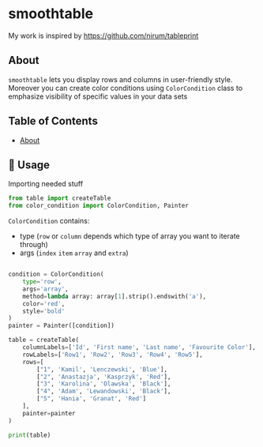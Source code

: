 # smoothtable

My work is inspired by https://github.com/nirum/tableprint 

## About 
`smoothtable` lets you display rows and columns in user-friendly style. 
Moreover you can create color conditions using `ColorCondition` class to 
emphasize visibility of specific values in your data sets

## Table of Contents
-   [About](#-about)


## 🏃 Usage

Importing needed stuff

```python
from table import createTable
from color_condition import ColorCondition, Painter
```

`ColorCondition` contains:
- type (`row` or `column` depends which type of array you want to iterate through)
- args (`index` `item` `array` and `extra`)

```python

condition = ColorCondition(
    type='row',
    args='array',
    method=lambda array: array[1].strip().endswith('a'),
    color='red',
    style='bold'
)
painter = Painter([condition])

table = createTable(
    columnLabels=['Id', 'First name', 'Last name', 'Favourite Color'],
    rowLabels=['Row1', 'Row2', 'Row3', 'Row4', 'Row5'],
    rows=[
        ["1", 'Kamil', 'Lenczewski', 'Blue'],
        ["2", 'Anastazja', 'Kasprzyk', 'Red'],
        ["3", 'Karolina', 'Olawska', 'Black'],
        ["4", 'Adam', 'Lewandowski', 'Black'],
        ["5", 'Hania', 'Granat', 'Red']
    ],
    painter=painter
)

print(table)
```
